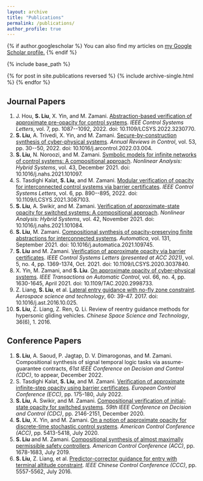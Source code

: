 ```yaml
---
layout: archive
title: "Publications"
permalink: /publications/
author_profile: true
---
```



{% if author.googlescholar %}
  You can also find my articles on <u><a href="{{author.googlescholar}}">my Google Scholar profile</a>.</u>
{% endif %}

{% include base_path %}

{% for post in site.publications reversed %}
  {% include archive-single.html %}
{% endfor %}

## Journal Papers

1. J. Hou, **S. Liu**, X. Yin, and M. Zamani. [Abstraction-based verification of approximate pre-opacity for control systems](https://ieeexplore.ieee.org/document/9993745?source=authoralert). _IEEE Control Systems Letters_, vol. 7, pp. 1087--1092, 2022. doi: 10.1109/LCSYS.2022.3230770.
2. **S. Liu**, A. Trivedi, X. Yin, and M. Zamani. [Secure-by-construction synthesis of cyber-physical systems](https://www.sciencedirect.com/science/article/pii/S1367578822000104). _Annual Reviews in Control_, vol. 53, pp. 30--50, 2022. doi: 10.1016/j.arcontrol.2022.03.004.
3. **S. Liu**, N. Noroozi, and M. Zamani. [Symbolic models for infinite networks of control systems: A compositional approach](https://www.sciencedirect.com/science/article/pii/S1751570X2100087X?dgcid=author). _Nonlinear Analysis: Hybrid Systems_, vol. 43, December 2021. doi: 10.1016/j.nahs.2021.101097.
4. S. Tasdighi Kalat, **S. Liu**, and M. Zamani. [Modular verification of opacity for interconnected control systems via barrier certificates](https://ieeexplore.ieee.org/document/9447831). _IEEE Control Systems Letters_, vol. 6, pp. 890--895, 2022. doi: 10.1109/LCSYS.2021.3087103.
5. **S. Liu**, A. Swikir, and M. Zamani. [Verification of approximate-state opacity for switched systems: A compositional approach](https://www.sciencedirect.com/science/article/pii/S1751570X21000741?dgcid=author). _Nonlinear Analysis: Hybrid Systems_, vol. 42, November 2021. doi: 10.1016/j.nahs.2021.101084.
6. **S. Liu**, M. Zamani. [Compositional synthesis of opacity-preserving finite abstractions for interconnected systems](https://www.sciencedirect.com/science/article/pii/S000510982100265X?dgcid=author). _Automatica_, vol. 131, September 2021. doi: 10.1016/j.automatica.2021.109745. 
7. **S. Liu** and M. Zamani. [Verification of approximate opacity via barrier certificates](https://ieeexplore.ieee.org/document/9257384). _IEEE Control Systems Letters (presented at ACC 2021)_, vol. 5, no. 4, pp. 1369-1374, Oct. 2021. doi: 10.1109/LCSYS.2020.3037840.
8. X. Yin, M. Zamani, and **S. Liu**. [On approximate opacity of cyber-physical systems](https://ieeexplore.ieee.org/document/9104922). _IEEE Transactions on Automatic Control_, vol. 66, no. 4, pp. 1630-1645, April 2021. doi: 10.1109/TAC.2020.2998733.
9. Z. Liang, **S. Liu**, et al. [Lateral entry guidance with no-fly zone constraint](https://www.sciencedirect.com/science/article/abs/pii/S1270963816309464). _Aerospace science and technology_, 60: 39-47. 2017. doi: 10.1016/j.ast.2016.10.025.
10. **S. Liu**, Z. Liang, Z. Ren, Q. Li. Review of reentry guidance methods for hypersonic gliding vehicles. _Chinese Space Science and Technology_, 36(6), 1. 2016.



## Conference Papers

1. **S. Liu**, A. Saoud, P. Jagtap, D. V. Dimarogonas, and M. Zamani. Compositional synthesis of signal temporal logic tasks via assume-guarantee contracts, _61st IEEE Conference on Decision and Control (CDC)_, to appear, December 2022.
2. S. Tasdighi Kalat, **S. Liu**, and M. Zamani. [Verification of approximate infinite-step opacity using barrier certificates](https://ieeexplore.ieee.org/document/9838153). _European Control Conference (ECC)_, pp. 175-180, July 2022.
3. **S. Liu**, A. Swikir, and M. Zamani. [Compositional verification of initial-state opacity for switched systems](https://ieeexplore.ieee.org/document/9304322). _59th IEEE Conference on Decision and Control (CDC)_, pp. 2146-2151, December 2020.
4. **S. Liu**, X. Yin, and M. Zamani. [On a notion of approximate opacity for discrete-time stochastic control systems](https://ieeexplore.ieee.org/document/9147235). _American Control Conference (ACC)_, pp. 5413-5418, July 2020.  
5. **S. Liu** and M. Zamani. [Compositional synthesis of almost maximally permissible safety controllers](https://ieeexplore.ieee.org/document/8815361). _American Control Conference (ACC)_, pp. 1678-1683, July 2019.
6. **S. Liu**, Z. Liang, et al. [Predictor-corrector guidance for entry with terminal altitude constraint](https://ieeexplore.ieee.org/document/7554222). _IEEE Chinese Control Conference (CCC)_, pp. 5557-5562, July 2016. 
